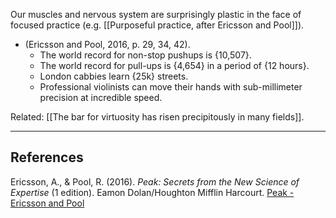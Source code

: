 Our muscles and nervous system are surprisingly plastic in the face of focused practice (e.g. [[Purposeful practice, after Ericsson and Pool]]).

- (Ericsson and Pool, 2016, p. 29, 34, 42).
    - The world record for non-stop pushups is {10,507}.
    - The world record for pull-ups is {4,654} in a period of {12 hours}.
    - London cabbies learn {25k} streets.
    - Professional violinists can move their hands with sub-millimeter precision at incredible speed.

Related: [[The bar for virtuosity has risen precipitously in many fields]].

---

## References

Ericsson, A., & Pool, R. (2016). _Peak: Secrets from the New Science of Expertise_ (1 edition). Eamon Dolan/Houghton Mifflin Harcourt. [Peak - Ericsson and Pool](https://notes.andymatuschak.org/zEwJDpZiu1YQoXYznxioznL)